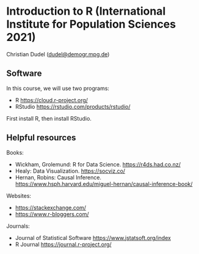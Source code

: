 # Introduction to R (International Institute for Population Sciences 2021)

Christian Dudel (dudel@demogr.mpg.de)

## Software

In this course, we will use two programs:

* R https://cloud.r-project.org/
* RStudio https://rstudio.com/products/rstudio/ 

First install R, then install RStudio.

## Helpful resources

Books:

* Wickham, Grolemund: R for Data Science. https://r4ds.had.co.nz/
* Healy: Data Visualization. https://socviz.co/ 
* Hernan, Robins: Causal Inference. https://www.hsph.harvard.edu/miguel-hernan/causal-inference-book/

Websites:

* https://stackexchange.com/
* https://www.r-bloggers.com/ 

Journals:

* Journal of Statistical Software https://www.jstatsoft.org/index 
* R Journal https://journal.r-project.org/ 

